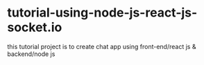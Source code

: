 # tutorial-using-node-js-react-js-socket.io
this tutorial project  is  to create chat app using front-end/react js &amp; backend/node js
